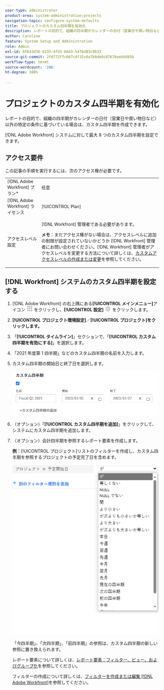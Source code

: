 ```yaml
---
user-type: administrator
product-area: system-administration;projects
navigation-topic: configure-system-defaults
title: プロジェクトのカスタム四半期を有効化
description: レポートの目的で、組織の四半期がカレンダーの日付（営業日や買い物日など）以外の特定の条件に基づいている場合は、カスタム四半期を作成できます。
author: Caroline
feature: System Setup and Administration
role: Admin
exl-id: 0f643d36-6235-4fd3-b6d3-54fbd03c9b33
source-git-commit: 2fd772ffc667c4f32c6a7b0de9c87676ee6dd65b
workflow-type: tm+mt
source-wordcount: '286'
ht-degree: 100%

---
```


# プロジェクトのカスタム四半期を有効化

レポートの目的で、組織の四半期がカレンダーの日付（営業日や買い物日など）以外の特定の条件に基づいている場合は、カスタム四半期を作成できます。

[!DNL Adobe Workfront] システムに対して最大 8 つのカスタム四半期を設定できます。

## アクセス要件

この記事の手順を実行するには、次のアクセス権が必要です。

<table style="table-layout:auto"> 
 <col> 
 <col> 
 <tbody> 
  <tr> 
   <td role="rowheader">[!DNL Adobe Workfront] プラン*</td> 
   <td>任意</td> 
  </tr> 
  <tr> 
   <td role="rowheader">[!DNL Adobe Workfront] ライセンス</td> 
   <td>[!UICONTROL Plan]</td> 
  </tr> 
  <tr> 
   <td role="rowheader">アクセスレベル設定</td> 
   <td> <p>[!DNL Workfront] 管理者である必要があります。</p> <p><b>メモ</b>：まだアクセス権がない場合は、アクセスレベルに追加の制限が設定されていないかどうか [!DNL Workfront] 管理者にお問い合わせください。[!DNL Workfront] 管理者がアクセスレベルを変更する方法について詳しくは、<a href="../../../administration-and-setup/add-users/configure-and-grant-access/create-modify-access-levels.md" class="MCXref xref">カスタムアクセスレベルの作成または変更</a>を参照してください。</p> </td> 
  </tr> 
 </tbody> 
</table>

## [!DNL Workfront] システムのカスタム四半期を設定する

1. [!DNL Adobe Workfront] の右上隅にある&#x200B;**[!UICONTROL メインメニュー]**&#x200B;アイコン ![](assets/main-menu-icon.png) をクリックし、**[!UICONTROL 設定]** ![](assets/gear-icon-settings.png) をクリックします。

1. **[!UICONTROL プロジェクト環境設定]**／**[!UICONTROL プロジェクト]をクリックします。**

1. 「**[!UICONTROL タイムライン]**」セクションで、「**[!UICONTROL カスタム四半期を有効にする]**」を選択します。

1. 「2021 年度第 1 四半期」などのカスタム四半期の名前を入力します。
1. カスタム四半期の開始日と終了日を選択します。

   ![](assets/custom-quarters-nwe.png)

1. （オプション）「**[!UICONTROL カスタム四半期を追加]**」をクリックして、システムにカスタム四半期を追加します。
1. （オプション）会計四半期を参照するレポート要素を作成します。

   **例：**[!UICONTROL プロジェクト]リストのフィルターを作成し、カスタム四半期を参照するプロジェクトの予定完了日を含めます。

   ![](assets/example-of-project-filter-with-custom-quarters.png)

   「今四半期」、「次四半期」、「前四半期」の参照は、カスタム四半期の新しい参照に置き換えられます。

   レポート要素について詳しくは、[レポート要素：フィルター、ビュー、およびグループ化](../../../reports-and-dashboards/reports/reporting-elements/reporting-elements-filters-views-groupings.md)を参照してください。

   フィルターの作成について詳しくは、[フィルターを作成または編集 [!DNL Adobe Workfront]](../../../reports-and-dashboards/reports/reporting-elements/create-filters.md)を参照してください。

